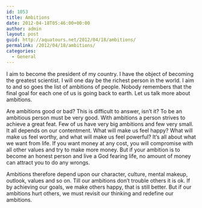 ```yaml
---
id: 1053
title: Ambitions
date: 2012-04-18T05:46:00+00:00
author: admin
layout: post
guid: http://aquatours.net/2012/04/18/ambitions/
permalink: /2012/04/18/ambitions/
categories:
  - General
---
```

I aim to become the president of my country. I have the object of becoming the greatest scientist. I will one day be the richest person in the world. I aim to and so goes the list of ambitions of people. Nobody remembers that the final goal for each one of us is going back to earth. Let us talk more about ambitions.

Are ambitions good or bad? This is difficult to answer, isn&#8217;t it? To be an ambitious person must be very good. With ambitions a person strives to achieve a great feat. Few of us have very big ambitions and few very small. It all depends on our contentment. What will make us feel happy? What will make us feel worthy, and what will make us feel powerful? It&#8217;s all about what we want from life. If you want money at any cost, you will compromise with all other values and try to make more money. But if your ambition is to become an honest person and live a God fearing life, no amount of money can attract you to do any wrongs.

Ambitions therefore depend upon our character, culture, mental makeup, outlook, values and so on. Till our ambitions don&#8217;t trouble others it is ok. If by achieving our goals, we make others happy, that is still better. But if our ambitions hurt others, we must revisit our thinking and redefine our ambitions.